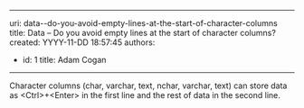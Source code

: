

---
uri: data--do-you-avoid-empty-lines-at-the-start-of-character-columns
title: Data – Do you avoid empty lines at the start of character columns?
created: YYYY-11-DD 18:57:45
authors:
  - id: 1
    title: Adam Cogan
---




<span class='intro'> <p class="ssw15-rteElement-P">​​Character columns (char, varchar, text, nchar, varchar, text) can store data as &lt;Ctrl&gt;+&lt;Enter&gt; in the first line and the rest of data in the second line.​​<br></p> </span>




